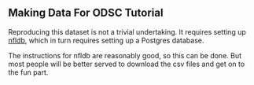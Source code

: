 ## Making Data For ODSC Tutorial

Reproducing this dataset is not a trivial undertaking.  It requires
setting up [nfldb](https://github.com/BurntSushi/nfldb), which in turn requires
setting up a Postgres database.

The instructions for nfldb are reasonably good, so this can be done. But most people
will be better served to download the csv files and get on to the fun part.
